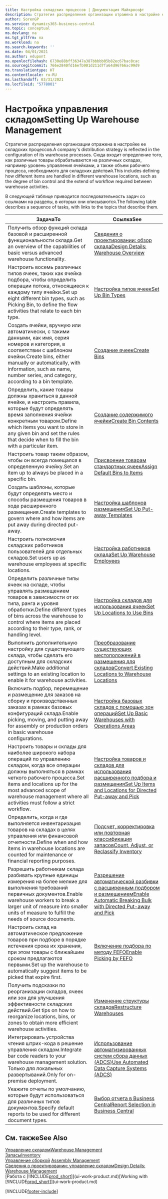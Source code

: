 ```yaml
---
title: Настройка складских процессов | Документация Майкрософт
description: Стратегия распределения организации отражена в настройке ее складских процессов. Сюда входит определение того, как различные товары обрабатываются на различных складах, например уровень управления ячейками, а также объем рабочего процесса, необходимого для складских действий.
author: SorenGP
ms.service: dynamics365-business-central
ms.topic: conceptual
ms.devlang: na
ms.tgt_pltfrm: na
ms.workload: na
ms.search.keywords: ''
ms.date: 04/01/2021
ms.author: edupont
ms.openlocfilehash: 6730e88bff36347a387bbbbb05b82ec67bac8cac
ms.sourcegitcommit: 766e2840fd16efb901d211d7fa64d96766ac99d9
ms.translationtype: HT
ms.contentlocale: ru-RU
ms.lasthandoff: 03/31/2021
ms.locfileid: "5778001"
---
```

# <a name="setting-up-warehouse-management"></a><span data-ttu-id="33800-104">Настройка управления складом</span><span class="sxs-lookup"><span data-stu-id="33800-104">Setting Up Warehouse Management</span></span>
<span data-ttu-id="33800-105">Стратегия распределения организации отражена в настройке ее складских процессов.</span><span class="sxs-lookup"><span data-stu-id="33800-105">A company's distribution strategy is reflected in the configuration of its warehouse processes.</span></span> <span data-ttu-id="33800-106">Сюда входит определение того, как различные товары обрабатываются на различных складах, например уровень управления ячейками, а также объем рабочего процесса, необходимого для складских действий.</span><span class="sxs-lookup"><span data-stu-id="33800-106">This includes defining how different items are handled in different warehouse locations, such as the degree of bin control and the extend of workflow required between warehouse activities.</span></span>  

 <span data-ttu-id="33800-107">В следующей таблице приводится последовательность задач со ссылками на разделы, в которых они описываются.</span><span class="sxs-lookup"><span data-stu-id="33800-107">The following table describes a sequence of tasks, with links to the topics that describe them.</span></span>   

|<span data-ttu-id="33800-108">**Задача**</span><span class="sxs-lookup"><span data-stu-id="33800-108">**To**</span></span>|<span data-ttu-id="33800-109">**Ссылка**</span><span class="sxs-lookup"><span data-stu-id="33800-109">**See**</span></span>|  
|------------|-------------|  
|<span data-ttu-id="33800-110">Получить обзор функций склада базовой и расширенной функциональности склада.</span><span class="sxs-lookup"><span data-stu-id="33800-110">Get an overview of the capabilities of basic versus advanced warehouse functionality.</span></span>|[<span data-ttu-id="33800-111">Сведения о проектировании: обзор склада</span><span class="sxs-lookup"><span data-stu-id="33800-111">Design Details: Warehouse Overview</span></span>](design-details-warehouse-overview.md)|  
|<span data-ttu-id="33800-112">Настроить восемь различных типов ячеек, таких как ячейка подбора, чтобы определить операции потока, относящиеся к каждому типу ячейки.</span><span class="sxs-lookup"><span data-stu-id="33800-112">Set up eight different bin types, such as Picking Bin, to define the flow activities that relate to each bin type.</span></span>|[<span data-ttu-id="33800-113">Настройка типов ячеек</span><span class="sxs-lookup"><span data-stu-id="33800-113">Set Up Bin Types</span></span>](warehouse-how-to-set-up-bin-types.md)|  
|<span data-ttu-id="33800-114">Создать ячейки, вручную или автоматически, с такими данными, как имя, серия номеров и категория, в соответствии с шаблоном ячейки.</span><span class="sxs-lookup"><span data-stu-id="33800-114">Create bins, either manually or automatically, with information, such as name, number series, and category, according to a bin template.</span></span>|[<span data-ttu-id="33800-115">Создание ячеек</span><span class="sxs-lookup"><span data-stu-id="33800-115">Create Bins</span></span>](warehouse-how-to-create-individual-bins.md)|  
|<span data-ttu-id="33800-116">Определить, какие товары должны храниться в данной ячейке, и настроить правила, которые будут определять время заполнения ячейки конкретным товаром.</span><span class="sxs-lookup"><span data-stu-id="33800-116">Define which items you want to store in any given bin and set the rules that decide when to fill the bin with a particular item.</span></span>|[<span data-ttu-id="33800-117">Создание содержимого ячейки</span><span class="sxs-lookup"><span data-stu-id="33800-117">Create Bin Contents</span></span>](warehouse-how-to-set-up-bin-contents.md)|  
|<span data-ttu-id="33800-118">Настроить товар таким образом, чтобы он всегда помещался в определенную ячейку.</span><span class="sxs-lookup"><span data-stu-id="33800-118">Set an item up to always be placed in a specific bin.</span></span>|[<span data-ttu-id="33800-119">Присвоение товарам стандартных ячеек</span><span class="sxs-lookup"><span data-stu-id="33800-119">Assign Default Bins to Items</span></span>](warehouse-how-to-assign-default-bins-to-items.md)|
|<span data-ttu-id="33800-120">Создать шаблоны, которые будут определять место и способы размещения товаров в ходе расширенного размещения.</span><span class="sxs-lookup"><span data-stu-id="33800-120">Create templates to govern where and how items are put away during directed put-away.</span></span>|[<span data-ttu-id="33800-121">Настройка шаблонов размещения</span><span class="sxs-lookup"><span data-stu-id="33800-121">Set Up Put-away Templates</span></span>](warehouse-how-to-set-up-put-away-templates.md)|
|<span data-ttu-id="33800-122">Настроить полномочия складских работников пользователей для отдельных складов.</span><span class="sxs-lookup"><span data-stu-id="33800-122">Set users up as warehouse employees at specific locations.</span></span>|[<span data-ttu-id="33800-123">Настройка работников склада</span><span class="sxs-lookup"><span data-stu-id="33800-123">Set Up Warehouse Employees</span></span>](warehouse-how-to-set-up-warehouse-employees.md)|
|<span data-ttu-id="33800-124">Определить различные типы ячеек на складе, чтобы управлять размещением товаров в зависимости от их типа, ранга и уровня обработки.</span><span class="sxs-lookup"><span data-stu-id="33800-124">Define different types of bins across the warehouse to control where items are placed according to their type, rank, or handling level.</span></span>|[<span data-ttu-id="33800-125">Настройка складов для использования ячеек</span><span class="sxs-lookup"><span data-stu-id="33800-125">Set Up Locations to Use Bins</span></span>](warehouse-how-to-set-up-locations-to-use-bins.md)|
|<span data-ttu-id="33800-126">Выполнить дополнительную настройку для существующего склада, чтобы сделать его доступным для складских действий.</span><span class="sxs-lookup"><span data-stu-id="33800-126">Make additional settings to an existing location to enable it for warehouse activities.</span></span>|[<span data-ttu-id="33800-127">Преобразование существующих местоположений в размещения для складов</span><span class="sxs-lookup"><span data-stu-id="33800-127">Convert Existing Locations to Warehouse Locations</span></span>](warehouse-how-to-convert-existing-locations-to-warehouse-locations.md)|
|<span data-ttu-id="33800-128">Включить подбор, перемещение и размещение для заказов на сборку и производственных заказах в рамках базовых конфигураций склада.</span><span class="sxs-lookup"><span data-stu-id="33800-128">Enable picking, moving, and putting away for assembly or production orders in basic warehouse configurations.</span></span>|[<span data-ttu-id="33800-129">Настройка базовых складов с помощью зон операций</span><span class="sxs-lookup"><span data-stu-id="33800-129">Set Up Basic Warehouses with Operations Areas</span></span>](warehouse-how-to-set-up-basic-warehouses-with-operations-areas.md)|  
|<span data-ttu-id="33800-130">Настроить товары и склады для наиболее широкого набора операций по управлению складом, когда все операции должны выполняться в рамках четкого рабочего процесса.</span><span class="sxs-lookup"><span data-stu-id="33800-130">Set items and locations up for the most advanced scope of warehouse management where all activities must follow a strict workflow.</span></span>|[<span data-ttu-id="33800-131">Настройка товаров и складов для использования расширенного подбора и размещения</span><span class="sxs-lookup"><span data-stu-id="33800-131">Set Up Items and Locations for Directed Put-away and Pick</span></span>](warehouse-how-to-set-up-items-for-directed-put-away-and-pick.md)|  
|<span data-ttu-id="33800-132">Определить, когда и где выполняется инвентаризация товаров на складах в целях управления или финансовой отчетности.</span><span class="sxs-lookup"><span data-stu-id="33800-132">Define when and how items in warehouse locations are counted for maintenance or financial reporting purposes.</span></span>|[<span data-ttu-id="33800-133">Подсчет, корректировка или повторная классификация запасов</span><span class="sxs-lookup"><span data-stu-id="33800-133">Count, Adjust, or Reclassify Inventory</span></span>](inventory-how-count-adjust-reclassify.md)|
|<span data-ttu-id="33800-134">Разрешить работникам склада разбивать крупные единицы измерения на более мелкие для выполнения требований первичных документов.</span><span class="sxs-lookup"><span data-stu-id="33800-134">Enable warehouse workers to break a larger unit of measure into smaller units of measure to fulfill the needs of source documents.</span></span>|[<span data-ttu-id="33800-135">Разрешение автоматической разбивки с расширенным подбором и размещением</span><span class="sxs-lookup"><span data-stu-id="33800-135">Enable Automatic Breaking Bulk with Directed Put-away and Pick</span></span>](warehouse-enable-automatic-breaking-bulk-with-directed-put-away-and-pick.md)|  
|<span data-ttu-id="33800-136">Настроить склад на автоматическое предложение товаров при подборе в порядке истечения срока их хранения, при этом товары с ближайшим сроком предлагаются первыми.</span><span class="sxs-lookup"><span data-stu-id="33800-136">Set up the warehouse to automatically suggest items to be picked that expire first.</span></span>|[<span data-ttu-id="33800-137">Включение подбора по методу FEFO</span><span class="sxs-lookup"><span data-stu-id="33800-137">Enable Picking by FEFO</span></span>](warehouse-picking-by-fefo.md)|
|<span data-ttu-id="33800-138">Получить подсказки по реорганизации складов, ячеек или зон для улучшения эффективности складских действий.</span><span class="sxs-lookup"><span data-stu-id="33800-138">Get tips on how to reorganize locations, bins, or zones to obtain more efficient warehouse activities.</span></span>|[<span data-ttu-id="33800-139">Изменение структуры складов</span><span class="sxs-lookup"><span data-stu-id="33800-139">Restructure Warehouses</span></span>](warehouse-how-to-restructure-warehouses.md)|
|<span data-ttu-id="33800-140">Интегрировать устройства чтения штрих-кода в решение управления складом.</span><span class="sxs-lookup"><span data-stu-id="33800-140">Integrate bar code readers to your warehouse management solution.</span></span> <span data-ttu-id="33800-141">Только для локальных развертываний.</span><span class="sxs-lookup"><span data-stu-id="33800-141">Only for on-premise deployment.</span></span>|[<span data-ttu-id="33800-142">Использование автоматизированных систем сбора данных (ADCS)</span><span class="sxs-lookup"><span data-stu-id="33800-142">Use Automated Data Capture Systems (ADCS)</span></span>](warehouse-use-automated-data-capture-systems-adcs.md)|
|<span data-ttu-id="33800-143">Укажите отчеты по умолчанию, которые будут использоваться для различных типов документов.</span><span class="sxs-lookup"><span data-stu-id="33800-143">Specify default reports to be used for different document types.</span></span>|[<span data-ttu-id="33800-144">Выбор отчета в Business Central</span><span class="sxs-lookup"><span data-stu-id="33800-144">Report Selection in Business Central</span></span>](across-report-selections.md)|

## <a name="see-also"></a><span data-ttu-id="33800-145">См. также</span><span class="sxs-lookup"><span data-stu-id="33800-145">See Also</span></span>  
[<span data-ttu-id="33800-146">Управление складом</span><span class="sxs-lookup"><span data-stu-id="33800-146">Warehouse Management</span></span>](warehouse-manage-warehouse.md)  
[<span data-ttu-id="33800-147">Запасы</span><span class="sxs-lookup"><span data-stu-id="33800-147">Inventory</span></span>](inventory-manage-inventory.md)  
<span data-ttu-id="33800-148">[Управление сборкой](assembly-assemble-items.md)  </span><span class="sxs-lookup"><span data-stu-id="33800-148">[Assembly Management](assembly-assemble-items.md)  </span></span>  
[<span data-ttu-id="33800-149">Сведения о проектировании: управление складом</span><span class="sxs-lookup"><span data-stu-id="33800-149">Design Details: Warehouse Management</span></span>](design-details-warehouse-management.md)  
<span data-ttu-id="33800-150">[Работа с [!INCLUDE[prod_short](includes/prod_short.md)]](ui-work-product.md)</span><span class="sxs-lookup"><span data-stu-id="33800-150">[Working with [!INCLUDE[prod_short](includes/prod_short.md)]](ui-work-product.md)</span></span>


[!INCLUDE[footer-include](includes/footer-banner.md)]
